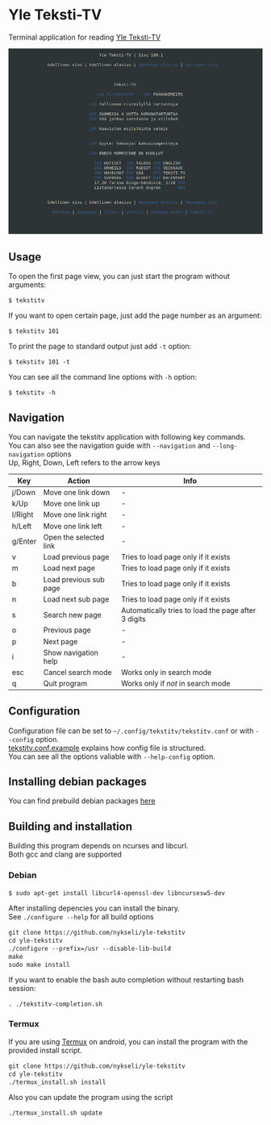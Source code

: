 # Yle Teksti-TV
Terminal application for reading [Yle Teksti-TV](https://yle.fi/tekstitv/txt/100_0001.htm)

![Image of teksti-tv](teksti-tv.png)


## Usage

To open the first page view, you can just start the program without arguments:
```
$ tekstitv
```

If you want to open certain page, just add the page number as an argument:
```
$ tekstitv 101
```

To print the page to standard output just add `-t` option:
```
$ tekstitv 101 -t
```

You can see all the command line options with `-h` option:
```
$ tekstitv -h
```

## Navigation

You can navigate the tekstitv application with following key commands.
<br />
You can also see the navigation guide with `--navigation` and `--long-navigation` options
<br />
Up, Right, Down, Left refers to the arrow keys

| Key | Action | Info |
| --- | ------ | ---- |
| j/Down | Move one link down | - |
| k/Up | Move one link up | - |
| l/Right | Move one link right | - |
| h/Left | Move one link left | - |
| g/Enter | Open the selected link | - |
| v | Load previous page | Tries to load page only if it exists |
| m | Load next page | Tries to load page only if it exists |
| b | Load previous sub page | Tries to load page only if it exists |
| n | Load next sub page | Tries to load page only if it exists |
| s | Search new page | Automatically tries to load the page after 3 digits |
| o | Previous page | - |
| p | Next page | - |
| i | Show navigation help | - |
| esc | Cancel search mode | Works only in search mode |
| q | Quit program | Works only if *not* in search mode |

## Configuration

Configuration file can be set to `~/.config/tekstitv/tekstitv.conf`
or with `--config` option.
<br>
[tekstitv.conf.example](tekstitv.conf.example) explains how config file is structured.
<br>
You can see all the options valiable with `--help-config` option.


## Installing debian packages

You can find prebuild debian packages [here](https://github.com/Nykseli/yle-tekstitv/releases)

## Building and installation

Building this program depends on ncurses and libcurl.
<br />
Both gcc and clang are supported

### Debian

```
$ sudo apt-get install libcurl4-openssl-dev libncursesw5-dev
```

After installing depencies you can install the binary.
<br />
See `./configure --help` for all build options
```
git clone https://github.com/nykseli/yle-tekstitv
cd yle-tekstitv
./configure --prefix=/usr --disable-lib-build
make
sudo make install
```
If you want to enable the bash auto completion without restarting bash session:
```
. ./tekstitv-completion.sh
```

### Termux

If you are using [Termux](https://termux.com/) on android, you can install the program with the provided install script.

```
git clone https://github.com/nykseli/yle-tekstitv
cd yle-tekstitv
./termux_install.sh install
```

Also you can update the program using the script
```
./termux_install.sh update
```
